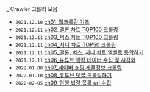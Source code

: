 _ Crawler
크롤러 모음

- `2021.12.10` [ch01_웹크롤링 기초](https://github.com/yujeong0121/Crawler/blob/main/ch01_%EC%9B%B9%ED%81%AC%EB%A1%A4%EB%A7%81%20%EA%B8%B0%EC%B4%88.ipynb)
- `2021.12.11` [ch02_멜론 차트 TOP100 크롤링](https://github.com/yujeong0121/Crawler/blob/main/ch02_%EB%A9%9C%EB%A1%A0%20%EC%B0%A8%ED%8A%B8%20TOP100%20%ED%81%AC%EB%A1%A4%EB%A7%81.ipynb)
- `2021.12.11` [ch03_벅스 차트 TOP100 크롤링](https://github.com/yujeong0121/Crawler/blob/main/ch03_%EB%B2%85%EC%8A%A4%20%EC%B0%A8%ED%8A%B8%20TOP100%20%ED%81%AC%EB%A1%A4%EB%A7%81.ipynb)
- `2021.12.11` [ch04_지니 차트 TOP50 크롤링](https://github.com/yujeong0121/Crawler/blob/main/ch04_%EC%A7%80%EB%8B%88%20%EC%B0%A8%ED%8A%B8%20TOP50%20%ED%81%AC%EB%A1%A4%EB%A7%81.ipynb)
- `2021.12.11` [ch05_멜론, 벅스, 지니 차트 엑셀로 통합하기](https://github.com/yujeong0121/Crawler/blob/main/ch05_%EB%A9%9C%EB%A1%A0%2C%20%EB%B2%85%EC%8A%A4%2C%20%EC%A7%80%EB%8B%88%20%20%EC%B0%A8%ED%8A%B8%20%EC%97%91%EC%85%80%EB%A1%9C%20%ED%86%B5%ED%95%A9%ED%95%98%EA%B8%B0.ipynb)
- `2021.12.11` [ch06_유튜브 랭킹 데이터 수집 및 시각화](https://github.com/yujeong0121/Crawler/blob/main/ch06_%EC%9C%A0%ED%8A%9C%EB%B8%8C%20%EB%9E%AD%ED%82%B9%20%EB%8D%B0%EC%9D%B4%ED%84%B0%20%EC%88%98%EC%A7%91%20%EB%B0%8F%20%EC%8B%9C%EA%B0%81%ED%99%94.ipynb)
- `2022.01.08` [ch07_네이버 쇼핑 제품정보 크롤링](https://github.com/yujeong0121/Crawler/blob/main/ch07_%EB%84%A4%EC%9D%B4%EB%B2%84%20%EC%87%BC%ED%95%91%20%EC%A0%9C%ED%92%88%EC%A0%95%EB%B3%B4%20%ED%81%AC%EB%A1%A4%EB%A7%81.ipynb)
- `2022.01.10` [ch08_유튜브 댓글 크롤링하기](https://github.com/yujeong0121/Crawler/blob/main/ch08_%EC%9C%A0%ED%8A%9C%EB%B8%8C%20%EB%8C%93%EA%B8%80%20%ED%81%AC%EB%A1%A4%EB%A7%81%ED%95%98%EA%B8%B0.ipynb)
- `2022-02-05` [ch09_현행 법령 목록 url 수집](https://github.com/yujeong0121/Crawler/blob/main/ch09_%ED%98%84%ED%96%89%20%EB%B2%95%EB%A0%B9%20%EB%AA%A9%EB%A1%9D%20url%20%EC%88%98%EC%A7%91.ipynb)
